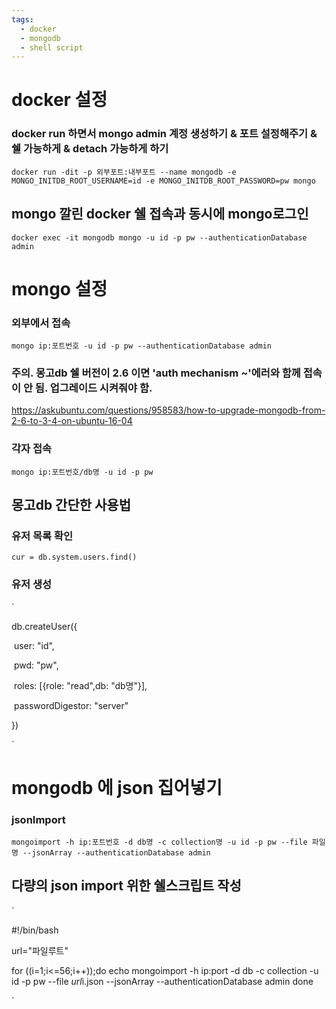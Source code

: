 ```yaml
---
tags:
  - docker
  - mongodb
  - shell script
---
```






# docker 설정

### docker run 하면서 mongo admin 계정 생성하기 & 포트 설정해주기 & 쉘 가능하게 & detach 가능하게 하기

`docker run -dit -p 외부포트:내부포트 --name mongodb -e MONGO_INITDB_ROOT_USERNAME=id -e MONGO_INITDB_ROOT_PASSWORD=pw mongo`

## mongo 깔린 docker 쉘 접속과 동시에 mongo로그인

`docker exec -it mongodb mongo -u id -p pw --authenticationDatabase admin`



# mongo 설정

### 외부에서 접속

`mongo ip:포트번호 -u id -p pw --authenticationDatabase admin`



### 주의. 몽고db 쉘 버전이 2.6 이면 'auth mechanism ~'에러와 함께 접속이 안 됨. 업그레이드 시켜줘야 함.

https://askubuntu.com/questions/958583/how-to-upgrade-mongodb-from-2-6-to-3-4-on-ubuntu-16-04



### 각자 접속

`mongo ip:포트번호/db명 -u id -p pw`



## 몽고db 간단한 사용법

### 유저 목록 확인

`cur = db.system.users.find()`

### 유저 생성

`

db.createUser({

​	user: "id",

​	pwd: "pw",

​	roles: [{role: "read",db: "db명"}],

​	passwordDigestor: "server"

})

`



# mongodb 에 json 집어넣기

### jsonImport

`mongoimport -h ip:포트번호 -d db명 -c collection명 -u id -p pw --file 파일명 --jsonArray --authenticationDatabase admin`



## 다량의 json import 위한 쉘스크립트 작성

`

#!/bin/bash

url="파일루트"

for ((i=1;i<=56;i++));do
    echo mongoimport -h ip:port -d db -c collection -u id -p pw --file $url$i.json --jsonArray --authenticationDatabase admin
done

`



